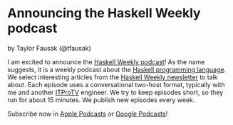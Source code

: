 # Announcing the Haskell Weekly podcast

by Taylor Fausak (@tfausak)

I am excited to announce the [Haskell Weekly podcast][]!
As the name suggests,
it is a weekly podcast about the [Haskell programming language][].
We select interesting articles from the [Haskell Weekly newsletter][] to talk about.
Each episode uses a conversational two-host format,
typically with me and another [ITProTV][] engineer.
We try to keep episodes short,
so they run for about 15 minutes.
We publish new episodes every week.

Subscribe now in [Apple Podcasts][] or [Google Podcasts]!

[Haskell Weekly podcast]: https://haskellweekly.news/podcast/
[Haskell programming language]: https://www.haskell.org
[ITProTV]: https://www.itpro.tv
[Haskell Weekly newsletter]: https://haskellweekly.news
[Apple Podcasts]: https://itunes.apple.com/us/podcast/haskell-weekly/id1456545040?mt=2&app=podcast
[Google Podcasts]: https://playmusic.app.goo.gl/?ibi=com.google.PlayMusic&isi=691797987&ius=googleplaymusic&apn=com.google.android.music&link=https://play.google.com/music/m/Irjo4hxyfeiid3zhasycmgs3o2q?t%3DHaskell_Weekly%26pcampaignid%3DMKT-na-all-co-pr-mu-pod-16
